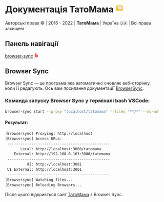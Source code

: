 # Документація ТатоМама <img src="./images/tatomama.svg" width="25" height="25" alt="logo tatomama">

Авторські права © | 2016 - 2022 | **ТатоМама** | Україна 🇺🇦 | Всі права захищені

## Панель навігації

[browser-sync](https://github.com/Bratslavskij/tatomama-documentaition#user-content-browser-sync)
<img src="./images/browser-sync.png" width="15" height="15" alt="BrowserSync">

## Browser Sync

Browser Sync — це програма яка автоматично оновляє веб-сторінку, коли її редагують.
Ось вам посилання документації [BrowserSync](https://browsersync.io).

### Команда запуску Browser Sync у терміналі bash VSCode:

```bash
browser-sync start --proxy "localhost/tatomama" --files "**/*" --no-notify
```

#### Результат:

```bash
[Browsersync] Proxying: http://localhost
[Browsersync] Access URLs:
 -----------------------------------------------
       Local: http://localhost:3000/tatomama
    External: http://192.168.0.103:3000/tatomama
 -----------------------------------------------
          UI: http://localhost:3001
 UI External: http://localhost:3001
 -----------------------------------------------
[Browsersync] Watching files...
[Browsersync] Reloading Browsers...
```

Після цього відкриється сайт [ТатоМама](http://localhost:3000/tatomama) з Browser Sync.
